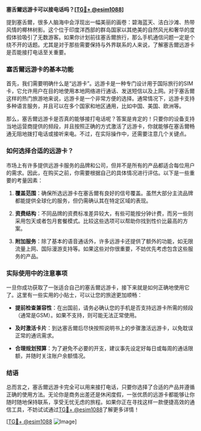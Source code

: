 **塞舌爾远游卡可以接电话吗？[[TG💪+ @esim1088](https://t.me/s/esim1088)]**

提到塞舌爾，很多人脑海中会浮现出一幅美丽的画卷：碧海蓝天、洁白沙滩、热带风情的椰林树影。这个位于印度洋西部的群岛国家以其绝美的自然风光和奢华的度假体验吸引了无数游客。如果你计划前往塞舌爾旅行，那么手机通信问题一定是个绕不开的话题。尤其是对于那些需要保持与外界联系的人来说，了解塞舌爾远游卡是否能接打电话至关重要。

### 塞舌爾远游卡的基本功能

首先，我们需要明确什么是“远游卡”。远游卡是一种专门设计用于国际旅行的SIM卡，它允许用户在目的地使用本地网络进行通话、发送短信以及上网。对于塞舌爾这样的热门旅游地来说，远游卡是一个非常方便的选择。通常情况下，远游卡支持多种语言服务，并且可以在多个国家和地区通用，比如中国、美国、欧洲等。

那么，塞舌爾远游卡是否真的能够接打电话呢？答案是肯定的！只要你的设备支持当地运营商提供的频段，并且按照正确的方式激活了远游卡，你就能够在塞舌爾畅通无阻地拨打电话或接听来电。不过，在实际操作中，还需要注意几个关键点。

### 如何选择合适的远游卡？

市场上有许多提供远游卡服务的品牌和公司，但并不是所有的产品都适合每位用户的需求。因此，在购买之前，你需要根据自己的具体情况进行评估。以下是一些重要的考量因素：

1. **覆盖范围**：确保所选远游卡在塞舌爾有良好的信号覆盖。虽然大部分主流品牌都能提供全球化的服务，但仍需确认其在特定区域的表现。
   
2. **资费结构**：不同品牌的资费标准差异较大，有些可能按分钟计费，而另一些则采用包天或者包月套餐模式。比较这些选项可以帮助你找到性价比最高的方案。
   
3. **附加服务**：除了基本的语音通话外，许多远游卡还提供了额外的功能，如无限流量上网、国际漫游支持等。如果这些对你很重要，不妨优先考虑包含这些服务的产品。

### 实际使用中的注意事项

一旦你成功获取了一张适合自己的塞舌爾远游卡，接下来就是如何正确地使用它了。这里有一些实用的小贴士，可以让您的旅途更加顺畅：

- **提前检查兼容性**：在出国前，请务必确认您的手机是否支持远游卡所需的频段（通常是GSM）。如果不支持，则可能无法正常使用。
  
- **及时激活卡片**：到达塞舌爾后尽快按照说明书上的步骤激活远游卡，以免耽误正常的通讯需求。
  
- **合理规划预算**：为了避免不必要的开支，建议事先设定好每日或每周的通话限额，并随时关注账户余额情况。

### 结语

总而言之，塞舌爾远游卡完全可以用来接打电话，只要你选择了合适的产品并遵循正确的使用方法。无论你是商务出差还是休闲度假，一张优质的远游卡都能够让你随时随地保持联系，享受无忧无虑的旅程。如果你正在寻找这样一款便捷高效的通信工具，不妨试试通过[TG💪+ @esim1088](https://t.me/s/esim1088)了解更多详情！

[[TG💪+ @esim1088](https://t.me/s/esim1088) ![Image](https://i.postimg.cc/4NQfJmqS/Snipaste-2025-05-13-00-14-12.png)]